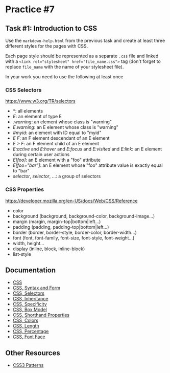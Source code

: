 Practice #7
===========

## Task #1: Introduction to CSS

Use the `markdown-help.html` from the previous task and create at least three
different styles for the pages with CSS.

Each page style should be represented as a separate `.css` file and linked with
a `<link rel="stylesheet" href="file_name.css">` tag (don't forget to replace
`file_name` with the name of your stylesheet file).

In your work you need to use the following at least once

### CSS Selectors

<https://www.w3.org/TR/selectors>

* *: all elements
* _E_: an element of type E
* _.warning_: an element whose class is "warning"
* _E.warning_: an E element whose class is "warning"
* _#myid_: an element with ID equal to "myid"
* _E F_: an F element descendant of an E element
* _E > F_: an F element child of an E element
* _E:active_ and _E:hover_ and _E:focus_ and _E:visited_ and _E:link_: an E element during certain user actions
* _E[foo]_: an E element with a "foo" attribute
* _E[foo="bar"]_: an E element whose "foo" attribute value is exactly equal to "bar"
* _selector_, _selector_, ...: a group of selectors

### CSS Properties

<https://developer.mozilla.org/en-US/docs/Web/CSS/Reference>

* color
* background (background, background-color, background-image...)
* margin (margin, margin-top|bottom|left...)
* padding (padding, padding-top|bottom|left...)
* border (border, border-style, border-color, border-width...)
* font (font, font-family, font-size, font-style, font-weight...)
* width, height...
* display (inline, block, inline-block)
* list-style

## Documentation

* [CSS](https://developer.mozilla.org/en-US/docs/Web/CSS)
* [CSS, Syntax and Form](https://developer.mozilla.org/en-US/docs/Web/CSS/Syntax)
* [CSS, Selectors](https://developer.mozilla.org/en/docs/Web/Guide/CSS/Getting_started/Selectors)
* [CSS, Inheritance](https://developer.mozilla.org/en-US/docs/Web/CSS/inheritance)
* [CSS, Specificity](https://developer.mozilla.org/en-US/docs/Web/CSS/Specificity)
* [CSS, Box Model](https://developer.mozilla.org/en-US/docs/Web/CSS/CSS_Box_Model/Introduction_to_the_CSS_box_model)
* [CSS, Shorthand Properties](https://developer.mozilla.org/en-US/docs/Web/CSS/Shorthand_properties)
* [CSS, Colors](https://developer.mozilla.org/en-US/docs/Web/CSS/color_value)
* [CSS, Length](https://developer.mozilla.org/en-US/docs/Web/CSS/length)
* [CSS, Percentage](https://developer.mozilla.org/en-US/docs/Web/CSS/percentage)
* [CSS, Font Face](https://developer.mozilla.org/en-US/docs/Web/CSS/@font-face)

## Other Resources

* [CSS3 Patterns](http://lea.verou.me/css3patterns)

